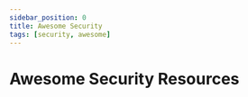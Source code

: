 ```yaml
---
sidebar_position: 0
title: Awesome Security
tags: [security, awesome]
---
```


Awesome Security Resources
==========================
